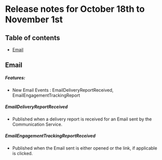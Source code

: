 # Release notes for October 18th to November 1st

## Table of contents

* [Email](#email)

## Email

##### Features:
- New Email Events :  EmailDeliveryReportReceived, EmailEngagementTrackingReport
#####  EmailDeliveryReportReceived
- Published when a delivery report is received for an Email sent by the Communication Service.
##### EmailEngagementTrackingReportReceived 
- Published when the Email sent is either opened or the link, if applicable is clicked.
